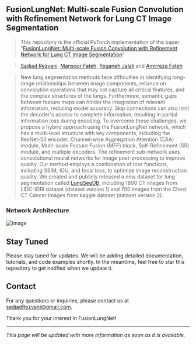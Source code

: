 FusionLungNet: Multi-scale Fusion Convolution with Refinement Network for Lung CT Image Segmentation
---
> This repository is the official PyTorch implementation of the paper "[FusionLungNet: Multi-scale Fusion Convolution with Refinement Network for Lung CT Image Segmentation](https://arxiv.org/pdf/2410.15812)"

> [Sadjad Rezvani](https://scholar.google.com/citations?user=jxn15pUAAAAJ&hl=en&oi=sra), [Mansoor Fateh](https://scholar.google.com/citations?user=ZHezeMIAAAAJ&hl=en&oi=ao), [Yeganeh Jalali](https://scholar.google.com/citations?user=v2yd2SUAAAAJ) and [Amirreza Fateh](https://scholar.google.com/citations?user=wjNokn4AAAAJ&hl=en&oi=ao)

> New lung segmentation methods face difficulties in identifying long-range relationships between image components, reliance on convolution operations that may not capture all critical features, and the complex structures of the lungs. Furthermore, semantic gaps between feature maps can hinder the integration of relevant information, reducing model accuracy. Skip connections can also limit the decoder's access to complete information, resulting in partial information loss during encoding. To overcome these challenges, we propose a hybrid approach using the FusionLungNet network, which has a multi-level structure with key components, including the ResNet-50 encoder, Channel-wise Aggregation Attention (CAA) module, Multi-scale Feature Fusion (MFF) block, Self-Refinement (SR) module, and multiple decoders. The refinement sub-network uses convolutional neural networks for image post-processing to improve quality. Our method employs a combination of loss functions, including SSIM, IOU, and focal loss, to optimize image reconstruction quality. We created and publicly released a new dataset for lung segmentation called [LungSegDB](https://github.com/sadjadrz/Lung-segmentation-dataset), including 1800 CT images from  LIDC-IDRI dataset (dataset version 1) and 700 images from the Chest CT Cancer Images from kaggle dataset (dataset version 2).

### Network Architecture
![image](https://github.com/user-attachments/assets/2e7c8d11-b5d4-4174-9718-fe60207614a6)


## Stay Tuned
Please stay tuned for updates. We will be adding detailed documentation, tutorials, and code examples shortly. In the meantime, feel free to star this repository to get notified when we update it.

## Contact
For any questions or inquiries, please contact us at sadjadRezvani@gmail.com.

Thank you for your interest in FusionLungNet!

---

_This page will be updated with more information as soon as it is available._

